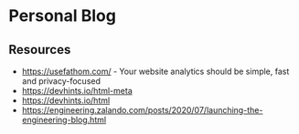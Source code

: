 # Personal Blog

## Resources

* https://usefathom.com/ - Your website analytics should be simple, fast and privacy-focused
* https://devhints.io/html-meta
* https://devhints.io/html
* https://engineering.zalando.com/posts/2020/07/launching-the-engineering-blog.html
